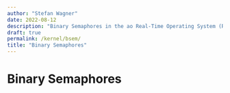 ```yaml
---
author: "Stefan Wagner"
date: 2022-08-12
description: "Binary Semaphores in the ao Real-Time Operating System (RTOS)."
draft: true
permalink: /kernel/bsem/
title: "Binary Semaphores"
---
```


# Binary Semaphores
